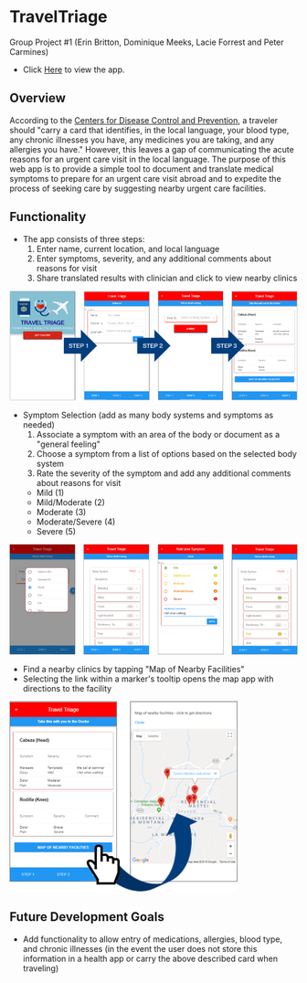 # TravelTriage
Group Project #1 (Erin Britton, Dominique Meeks, Lacie Forrest and Peter Carmines)

* Click [Here](https://dmeeks91.github.io/TravelTriage/) to view the app.

## Overview
According to the [Centers for Disease Control and Prevention], a traveler should "carry a card that identifies, in the local language, your blood type, any chronic illnesses you have, any medicines you are taking, and any allergies you have." However, this leaves a gap of communicating the acute reasons for an urgent care visit in the local language. The purpose of this web app is to provide a simple tool to document and translate medical symptoms to prepare for an urgent care visit abroad and to expedite the process of seeking care by suggesting nearby urgent care facilities. 

## Functionality
* The app consists of three steps:
  1. Enter name, current location, and local language 
  2. Enter symptoms, severity, and any additional comments about reasons for visit
  3. Share translated results with clinician and click to view nearby clinics

![App Steps](www/assets/images/Steps.png)

* Symptom Selection (add as many body systems and symptoms as needed)
  1. Associate a symptom with an area of the body or document as a "general feeling"
  2. Choose a symptom from a list of options based on the selected body system  
  3. Rate the severity of the symptom and add any additional comments about reasons for visit
    - Mild (1)
    - Mild/Moderate (2)
    - Moderate (3)
    - Moderate/Severe (4)
    - Severe (5)

![Symptom Steps](www/assets/images/Symptom.png)

* Find a nearby clinics by tapping "Map of Nearby Facilities"
* Selecting the link within a marker's tooltip opens the map app with directions to the facility

![Map Steps](www/assets/images/Map.png)

## Future Development Goals

* Add functionality to allow entry of medications, allergies, blood type, and chronic illnesses (in the event the user does not store this information in a health app or carry the above described card when traveling)

[Centers for Disease Control and Prevention]: https://wwwnc.cdc.gov/travel/page/getting-health-care-abroad
